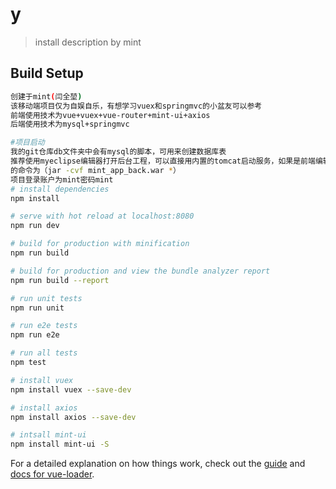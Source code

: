 # y

> install description by mint

## Build Setup

``` bash
创建于mint(闫全堃)
该移动端项目仅为自娱自乐，有想学习vuex和springmvc的小盆友可以参考
前端使用技术为vue+vuex+vue-router+mint-ui+axios
后端使用技术为mysql+springmvc

#项目启动
我的git仓库db文件夹中会有mysql的脚本，可用来创建数据库表
推荐使用myeclipse编辑器打开后台工程，可以直接用内置的tomcat启动服务，如果是前端编辑器，可在我的git上的目录为mintApp\.metadata\.me_tcat\webapps\mint_app_back里cmd打包生产war包，在本地tomcat中运行后台工程，打包war包
的命令为（jar -cvf mint_app_back.war *）
项目登录账户为mint密码mint
# install dependencies
npm install

# serve with hot reload at localhost:8080
npm run dev

# build for production with minification
npm run build

# build for production and view the bundle analyzer report
npm run build --report

# run unit tests
npm run unit

# run e2e tests
npm run e2e

# run all tests
npm test

# install vuex
npm install vuex --save-dev

# install axios
npm install axios --save-dev

# intsall mint-ui
npm install mint-ui -S
```

For a detailed explanation on how things work, check out the [guide](http://vuejs-templates.github.io/webpack/) and [docs for vue-loader](http://vuejs.github.io/vue-loader).
